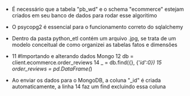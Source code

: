- É necessário que a tabela "pb_wd" e o schema "ecommerce" estejam criados em seu banco de dados para rodar esse algoritimo

- O psycopg2 é essencial para o funcionamento correto do sqlalchemy

- Dentro da pasta python_etl contém um arquivo .jpg, se trata de um modelo conceitual de como organizei as tabelas fatos e dimensôes

-
    11 #Importando e alterando dados Mongo
    12 db = client.ecommerce.order_reviews
    14 _ = db.find({}, {'_id':0})
    15 order_reviews = pd.DataFrame(_)

- Ao enviar os dados para o MongoDB, a coluna "_id" é criada automaticamente, a linha 14 faz um find excluindo essa coluna

